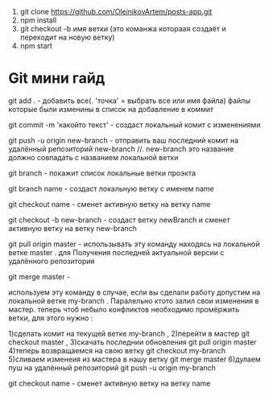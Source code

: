 1) git clone https://github.com/OleinikovArtem/posts-app.git
2) npm install 
3) git checkout -b имя ветки       (это команжа котораая создаёт и переходит на новую ветку)
4) npm start

Git мини гайд
====

git add .         - добавить все(. 'точка' = выбрать все или имя файла) файлы которые были изменины в список на добавление в коммит


git commit -m 'какойто текст' - создаст локальный комит с изменениями 


git push -u origin new-branch  -  отправить ваш последний комит на удалённый репозиторий new-branch //. new-branch  это название должно совпадать с названием локальной ветки


git branch        - покажит список локальные ветки проэкта


git branch name   - создаст локальную ветку с именем name


git checkout name - сменет активную ветку на ветку name 


git checkout -b new-branch - создаст ветку newBranch и сменет активную ветку на ветку new-branch 


git pull origin master - использывать эту команду находясь на локальной ветке master . для Получения последней актуальной версии с удалённого репозитория


git merge master -

  используем эту команду в случае, если вы сделали работу допустим на локальной ветке my-branch . 
  Паралельно ктото залил свои изменения в мастер. 
  теперь чтоб небыло конфликтов необходимо промёржить ветки, для этого нужно :
  
  1)сделать комит на текущей ветке my-branch , 
  2)перейти в мастер git checkout master , 
  3)скачать последнии обновления git pull origin master
  4)теперь возвращаемся на свою ветку git checkout my-branch
  5)сливаем изменеия из мастера в нашу ветку git merge master
  6)дулаем пуш на удалённый репозиторий git push -u origin my-branch



git checkout name - сменет активную ветку на ветку name 


